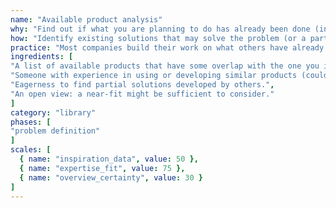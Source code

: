 ```yaml
---
name: "Available product analysis"
why: "Find out if what you are planning to do has already been done (in full or in part) by someone else."
how: "Identify existing solutions that may solve the problem (or a part thereof) you are trying to fix with your solution. Decide if it is worth the effort to recreate their work, or whether it is better to simply buy it from them or embed their work in yours."
practice: "Most companies build their work on what others have already done. This happens a lot in the open source community, but also in commercial products."
ingredients: [
"A list of available products that have some overlap with the one you intend to build.",
"Someone with experience in using or developing similar products (could be yourself).",
"Eagerness to find partial solutions developed by others.",
"An open view: a near-fit might be sufficient to consider."
]
category: "library"
phases: [
"problem definition"
]
scales: [
  { name: "inspiration_data", value: 50 },
  { name: "expertise_fit", value: 75 },
  { name: "overview_certainty", value: 30 }
]
---
```

